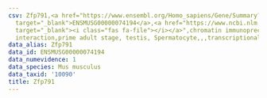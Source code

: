 ```yaml
---
csv: Zfp791,<a href="https://www.ensembl.org/Homo_sapiens/Gene/Summary?db=core;g=ENSMUSG00000074194"
  target="_blank">ENSMUSG00000074194</a>,<a href="https://www.ncbi.nlm.nih.gov/pubmed/25450459"
  target="_blank"><i class="fas fa-file"></i></a>",chromatin immunoprecipitation assay,direct
  interaction,prime adult stage, testis, Spermatocyte,,,transcriptional regulation,
data_alias: Zfp791
data_id: ENSMUSG00000074194
data_numevidence: 1
data_species: Mus musculus
data_taxid: '10090'
title: Zfp791
---
```

